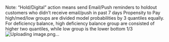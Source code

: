 Note: “Hold/Digital” action means send Email/Push reminders to holdout customers who didn’t receive email/push in past 7 days
Propensity to Pay high/med/low groups are divided model probabilities by 3 quantiles equally. For deficiency balance, high deficiency balance group are consisted of higher two quantiles, while low  group is the lower bottom 1/3
![Uploading image.png…]()


